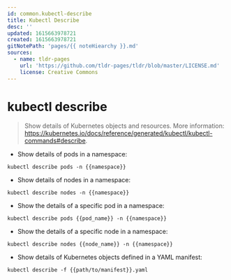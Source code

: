 ```yaml
---
id: common.kubectl-describe
title: Kubectl Describe
desc: ''
updated: 1615663978721
created: 1615663978721
gitNotePath: 'pages/{{ noteHiearchy }}.md'
sources:
  - name: tldr-pages
    url: 'https://github.com/tldr-pages/tldr/blob/master/LICENSE.md'
    license: Creative Commons
---
```

# kubectl describe

> Show details of Kubernetes objects and resources.
> More information: <https://kubernetes.io/docs/reference/generated/kubectl/kubectl-commands#describe>.

- Show details of pods in a namespace:

`kubectl describe pods -n {{namespace}}`

- Show details of nodes in a namespace:

`kubectl describe nodes -n {{namespace}}`

- Show the details of a specific pod in a namespace:

`kubectl describe pods {{pod_name}} -n {{namespace}}`

- Show the details of a specific node in a namespace:

`kubectl describe nodes {{node_name}} -n {{namespace}}`

- Show details of Kubernetes objects defined in a YAML manifest:

`kubectl describe -f {{path/to/manifest}}.yaml`


